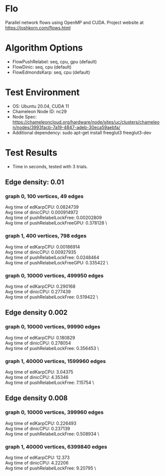 # Flo
Parallel network flows using OpenMP and CUDA.
Project website at https://joshkorn.com/flows.html

# Algorithm Options
- FlowPushRelabel: seq, cpu, gpu (default)
- FlowDinic: seq, cpu (default)
- FlowEdmondsKarp: seq, cpu (default)

# Test Environment
- OS: Ubuntu 20.04, CUDA 11
- Chameleon Node ID: nc29
- Node Spec: https://chameleoncloud.org/hardware/node/sites/uc/clusters/chameleon/nodes/3993facb-7a19-4847-adeb-30eca59aebfa/
- Additional dependency: sudo apt-get install freeglut3 freeglut3-dev

# Test Results
- Time in seconds, tested with 3 trials.
## Edge density: 0.01
### graph 0, 100 vertices, 49 edges
Avg time of edKarpCPU: 0.0824739 \
Avg time of dinicCPU: 0.000914972 \
Avg time of pushRelabelLockFree: 0.00202809 \
Avg time of pushRelabelLockFreeGPU: 0.378128 \
### graph 1, 400 vertices, 798 edges
Avg time of edKarpCPU: 0.00186914 \
Avg time of dinicCPU: 0.00927935 \
Avg time of pushRelabelLockFree: 0.0248464 \
Avg time of pushRelabelLockFreeGPU: 0.335422 \
### graph 0, 10000 vertices, 499950 edges
Avg time of edKarpCPU: 0.290168 \
Avg time of dinicCPU: 0.277439 \
Avg time of pushRelabelLockFree: 0.519422 \
## Edge density 0.002
### graph 0, 10000 vertices, 99990 edges
Avg time of edKarpCPU: 0.180829 \
Avg time of dinicCPU: 0.278054 \
Avg time of pushRelabelLockFree: 0.356453 \
### graph 1, 40000 vertices, 1599960 edges
Avg time of edKarpCPU: 3.04375 \
Avg time of dinicCPU: 4.35346 \
Avg time of pushRelabelLockFree: 7.15754 \
## Edge density 0.008
### graph 0, 10000 vertices, 399960 edges
Avg time of edKarpCPU: 0.226493 \
Avg time of dinicCPU: 0.237139 \
Avg time of pushRelabelLockFree: 0.508934 \
### graph 1, 40000 vertices, 6399840 edges
Avg time of edKarpCPU: 12.373 \
Avg time of dinicCPU: 4.22206 \
Avg time of pushRelabelLockFree: 9.20795 \